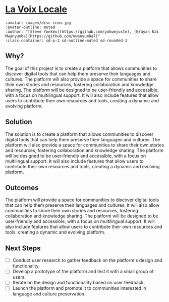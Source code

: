 # [La Voix Locale](https://github.com/yokwejuste/la-voix-locale)

```{article-info}
:avatar: images/disc-icon.jpg
:avatar-outline: muted
:author: "[Steve Yonkeu](https://github.com/yokwejuste), [Brayan Kai Mwanyumba](https://github.com/mwanyumba7)"
:class-container: sd-p-2 sd-outline-muted sd-rounded-1
```

## Why?

The goal of this project is to create a platform that allows communities to discover digital tools that can help them preserve their languages and cultures. The platform will also provide a space for communities to share their own stories and resources, fostering collaboration and knowledge sharing.
The platform will be designed to be user-friendly and accessible, with a focus on multilingual support. It will also include features that allow users to contribute their own resources and tools, creating a dynamic and evolving platform.

## Solution
The solution is to create a platform that allows communities to discover digital tools that can help them preserve their languages and cultures. The platform will also provide a space for communities to share their own stories and resources, fostering collaboration and knowledge sharing.
The platform will be designed to be user-friendly and accessible, with a focus on multilingual support. It will also include features that allow users to contribute their own resources and tools, creating a dynamic and evolving platform.


## Outcomes
The platform will provide a space for communities to discover digital tools that can help them preserve their languages and cultures. It will also allow communities to share their own stories and resources, fostering collaboration and knowledge sharing. The platform will be designed to be user-friendly and accessible, with a focus on multilingual support. It will also include features that allow users to contribute their own resources and tools, creating a dynamic and evolving platform.

## Next Steps
- [ ] Conduct user research to gather feedback on the platform's design and functionality.
- [ ] Develop a prototype of the platform and test it with a small group of users.
- [ ] Iterate on the design and functionality based on user feedback.
- [ ] Launch the platform and promote it to communities interested in language and culture preservation.
